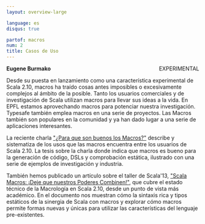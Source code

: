 ```yaml
---
layout: overview-large

language: es
disqus: true

partof: macros
num: 2
title: Casos de Uso
---
```


<span class="label warning" style="float: right;">EXPERIMENTAL</span>

**Eugene Burmako**

Desde su puesta en lanzamiento como una característica experimental de Scala 2.10, macros ha traído cosas antes imposibles o excesivamente complejos
al ámbito de la posible. Tanto los usuarios comerciales y de investigación de Scala utilizan macros para llevar sus ideas a la vida.
En EPFL estamos aprovechando macros para potenciar nuestra investigación. Typesafe también emplea macros en una serie de proyectos.
Las Macros también son populares en la comunidad y ya han dado lugar a una serie de aplicaciones interesantes.

La reciente charla ["¿Para que son buenos los Macros?"](http://scalamacros.org/paperstalks/2013-07-17-WhatAreMacrosGoodFor.pdf)
describe y sistematiza de los usos que las macros encuentra entre los usuarios de Scala 2.10. La tesis sobre la charla donde indica que macros es bueno para la generación de código, DSLs y comprobación estática, ilustrado con una serie de ejemplos de investigación y industria.

También hemos publicado un artículo sobre el taller de Scala'13,
["Scala Macros: ¡Deje que nuestros Poderes Combinen!"](http://scalamacros.org/paperstalks/2013-04-22-LetOurPowersCombine.pdf),
que cubre el estado técnico de la Macrología en Scala 2.10, desde un punto de vista más académico.
En el documento nos muestran cómo la sintaxis rica y tipos estáticos de la sinergia de Scala con macros y explorar cómo macros permite formas nuevas y únicas para utilizar las características del lenguaje pre-existentes.